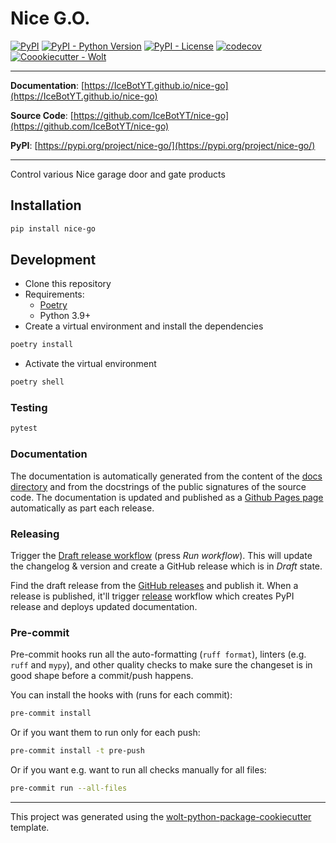 # Nice G.O.

[![PyPI](https://img.shields.io/pypi/v/nice-go?style=flat-square)](https://pypi.python.org/pypi/nice-go/)
[![PyPI - Python Version](https://img.shields.io/pypi/pyversions/nice-go?style=flat-square)](https://pypi.python.org/pypi/nice-go/)
[![PyPI - License](https://img.shields.io/pypi/l/nice-go?style=flat-square)](https://pypi.python.org/pypi/nice-go/)
[![codecov](https://codecov.io/github/IceBotYT/nice-go/graph/badge.svg?token=CR93ZO1FNN)](https://codecov.io/github/IceBotYT/nice-go)
[![Coookiecutter - Wolt](https://img.shields.io/badge/cookiecutter-Wolt-00c2e8?style=flat-square&logo=cookiecutter&logoColor=D4AA00&link=https://github.com/woltapp/wolt-python-package-cookiecutter)](https://github.com/woltapp/wolt-python-package-cookiecutter)


---

**Documentation**: [https://IceBotYT.github.io/nice-go](https://IceBotYT.github.io/nice-go)

**Source Code**: [https://github.com/IceBotYT/nice-go](https://github.com/IceBotYT/nice-go)

**PyPI**: [https://pypi.org/project/nice-go/](https://pypi.org/project/nice-go/)

---

Control various Nice garage door and gate products

## Installation

```sh
pip install nice-go
```

## Development

* Clone this repository
* Requirements:
  * [Poetry](https://python-poetry.org/)
  * Python 3.9+
* Create a virtual environment and install the dependencies

```sh
poetry install
```

* Activate the virtual environment

```sh
poetry shell
```

### Testing

```sh
pytest
```

### Documentation

The documentation is automatically generated from the content of the [docs directory](https://github.com/IceBotYT/nice-go/tree/master/docs) and from the docstrings
 of the public signatures of the source code. The documentation is updated and published as a [Github Pages page](https://pages.github.com/) automatically as part each release.

### Releasing

Trigger the [Draft release workflow](https://github.com/IceBotYT/nice-go/actions/workflows/draft_release.yml)
(press _Run workflow_). This will update the changelog & version and create a GitHub release which is in _Draft_ state.

Find the draft release from the
[GitHub releases](https://github.com/IceBotYT/nice-go/releases) and publish it. When
 a release is published, it'll trigger [release](https://github.com/IceBotYT/nice-go/blob/master/.github/workflows/release.yml) workflow which creates PyPI
 release and deploys updated documentation.

### Pre-commit

Pre-commit hooks run all the auto-formatting (`ruff format`), linters (e.g. `ruff` and `mypy`), and other quality
 checks to make sure the changeset is in good shape before a commit/push happens.

You can install the hooks with (runs for each commit):

```sh
pre-commit install
```

Or if you want them to run only for each push:

```sh
pre-commit install -t pre-push
```

Or if you want e.g. want to run all checks manually for all files:

```sh
pre-commit run --all-files
```

---

This project was generated using the [wolt-python-package-cookiecutter](https://github.com/woltapp/wolt-python-package-cookiecutter) template.
